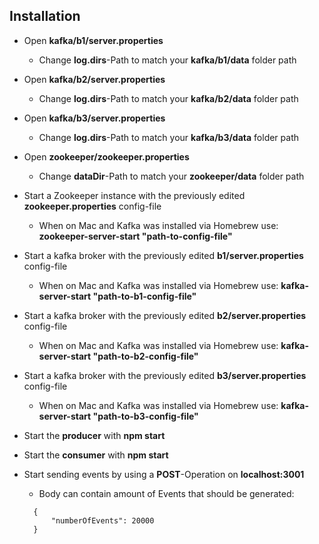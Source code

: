 ## Installation

* Open **kafka/b1/server.properties**
  * Change **log.dirs**-Path to match your **kafka/b1/data** folder path

* Open **kafka/b2/server.properties**
  * Change **log.dirs**-Path to match your **kafka/b2/data** folder path

* Open **kafka/b3/server.properties**
  * Change **log.dirs**-Path to match your **kafka/b3/data** folder path
  
* Open **zookeeper/zookeeper.properties**
  * Change **dataDir**-Path to match your **zookeeper/data** folder path
  
* Start a Zookeeper instance with the previously edited **zookeeper.properties** config-file
  * When on Mac and Kafka was installed via Homebrew use: **zookeeper-server-start "path-to-config-file"**
  
* Start a kafka broker with the previously edited **b1/server.properties** config-file
  * When on Mac and Kafka was installed via Homebrew use: **kafka-server-start "path-to-b1-config-file"**
  
* Start a kafka broker with the previously edited **b2/server.properties** config-file
  * When on Mac and Kafka was installed via Homebrew use: **kafka-server-start "path-to-b2-config-file"**

* Start a kafka broker with the previously edited **b3/server.properties** config-file
  * When on Mac and Kafka was installed via Homebrew use: **kafka-server-start "path-to-b3-config-file"**

* Start the **producer** with **npm start**

* Start the **consumer** with **npm start**

* Start sending events by using a **POST**-Operation on **localhost:3001**
  * Body can contain amount of Events that should be generated:
  
  ```jsonc
  	{
  		"numberOfEvents": 20000
  	}
  ```
